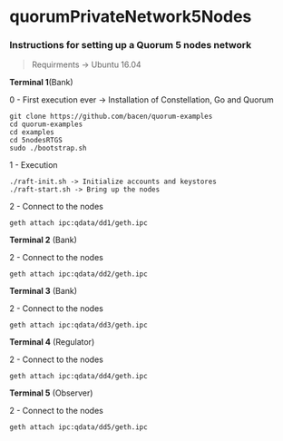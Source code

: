 # quorumPrivateNetwork5Nodes



### Instructions for setting up a Quorum 5 nodes network

>Requirments -> Ubuntu 16.04

__Terminal 1__(Bank)

0 - First execution ever -> Installation of Constellation, Go and Quorum

```
git clone https://github.com/bacen/quorum-examples
cd quorum-examples
cd examples
cd 5nodesRTGS
sudo ./bootstrap.sh
```

1 - Execution

```
./raft-init.sh -> Initialize accounts and keystores
./raft-start.sh -> Bring up the nodes
```


2 - Connect to the nodes

```
geth attach ipc:qdata/dd1/geth.ipc	
```


__Terminal 2__ (Bank)

2 - Connect to the nodes

```
geth attach ipc:qdata/dd2/geth.ipc
```



__Terminal 3__ (Bank)

2 - Connect to the nodes

```
geth attach ipc:qdata/dd3/geth.ipc
```



__Terminal 4__ (Regulator)

2 - Connect to the nodes

```
geth attach ipc:qdata/dd4/geth.ipc
```


__Terminal 5__ (Observer)

2 - Connect to the nodes

```
geth attach ipc:qdata/dd5/geth.ipc
```
